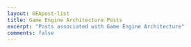 ```yaml
---
layout: GEApost-list
title: Game Engine Architecture Posts
excerpt: "Posts associated with Game Engine Architecture"
comments: false
---
```


